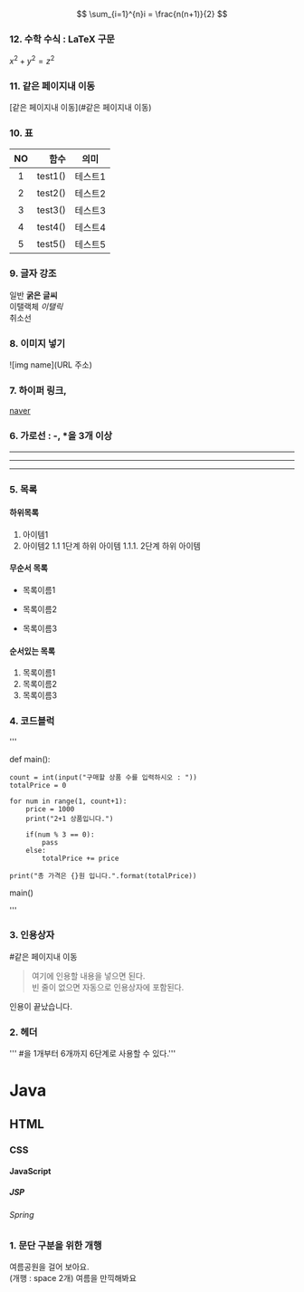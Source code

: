 $$
\sum_{i=1}^{n}i = \frac{n(n+1)}{2}
$$
### 12. 수학 수식 : LaTeX 구문
$x^2 + y^2 = z^2$

### 11. 같은 페이지내 이동
[같은 페이지내 이동](#같은 페이지내 이동)

### 10. 표
|NO|함수|의미
|:--------------------:|--------------------:|--------------------|
|1|test1()|테스트1|
|2|test2()|테스트2|
|3|test3()|테스트3|
|4|test4()|테스트4|
|5|test5()|테스트5|


### 9. 글자 강조
일반 **굵은 글씨**  
이탤랙체 *이탤릭*  
취소선 

### 8. 이미지 넣기
![img name](URL 주소)

### 7. 하이퍼 링크,
[naver](https://www.naver.com/)

### 6. 가로선 : -, *을 3개 이상
---
***
---

### 5. 목록
#### 하위목록
1. 아이템1
1. 아이템2
   1.1 1단계 하위 아이템
   1.1.1. 2단계 하위 아이템

#### 무순서 목록
* 목록이름1
- 목록이름2
+ 목록이름3

#### 순서있는 목록
1. 목록이름1
1. 목록이름2
1. 목록이름3

### 4. 코드블럭
'''

def main():

    count = int(input("구매할 상품 수를 입력하시오 : "))
    totalPrice = 0

    for num in range(1, count+1):
        price = 1000
        print("2+1 상품입니다.")

        if(num % 3 == 0):
            pass
        else:
            totalPrice += price

    print("총 가격은 {}원 입니다.".format(totalPrice))


main()

'''


### 3. 인용상자
#같은 페이지내 이동
> 여기에 인용할 내용을 넣으면 된다.  
> 빈 줄이 없으면 자동으로 인용상자에 포함된다.

인용이 끝났습니다.

### 2. 헤더
''' #을 1개부터 6개까지 6단계로 사용할 수 있다.'''  
# Java
## HTML
### CSS
#### JavaScript
##### JSP
###### Spring

### 1. 문단 구분을 위한 개행
여름공원을 걸어 보아요.  
(개행 : space 2개)
여름을 만끽해봐요
